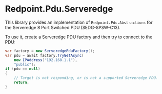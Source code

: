 # Redpoint.Pdu.Serveredge

This library provides an implementation of `Redpoint.Pdu.Abstractions` for the Serveredge 8 Port Switched PDU (SEDG-8PSW-C13).

To use it, create a Serveredge PDU factory and then try to connect to the PDU:

```csharp
var factory = new ServeredgePduFactory();
var pdu = await factory.TryGetAsync(
	new IPAddress("192.168.1.1"),
	"public");
if (pdu == null)
{
	// Target is not responding, or is not a supported Serveredge PDU.
	return;
}
```
